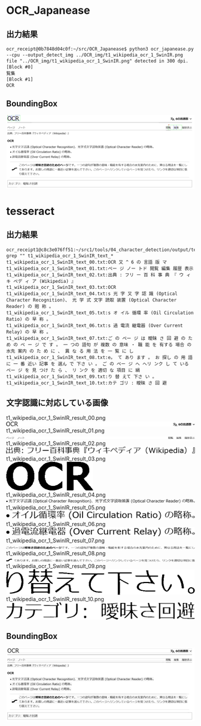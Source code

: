 # OCR_Japanease
## 出力結果
```
ocr_receipt@0b7848d04c0f:~/src/OCR_Japanease$ python3 ocr_japanease.py --cpu --output_detect_img ../OCR_img/t1_wikipedia_ocr_1_SwinIR.png 
file "../OCR_img/t1_wikipedia_ocr_1_SwinIR.png" detected in 300 dpi.
[Block #0]
覧集
[Block #1]
OCR
```
## BoundingBox
![picture 4](images/t1_wikipedia_ocr_1_SwinIR.png-detections.png)  

# tesseract
## 出力結果
```
ocr_receipt1@c8c3e076ff51:~/src1/tools/04_character_detection/output/text/box$ grep "" t1_wikipedia_ocr_1_SwinIR_text_*
t1_wikipedia_ocr_1_SwinIR_text_00.txt:OCR 又 ^ 6 の 言語 版 マ
t1_wikipedia_ocr_1_SwinIR_text_01.txt:ペー ジ ノー トド 閲覧 編集 履歴 表示
t1_wikipedia_ocr_1_SwinIR_text_02.txt:出典 : フリ ー 百 科 事 典 『 ウ ィ キ ペデ ィ ア (Wikipedia) 』
t1_wikipedia_ocr_1_SwinIR_text_03.txt:OCR
t1_wikipedia_ocr_1_SwinIR_text_04.txt:s 光 字 又 字 認 識 (Optical Character Recognition)、 光 学 式 文字 読取 装置 (Optical Character Reader) の 賠 称 。
t1_wikipedia_ocr_1_SwinIR_text_05.txt:s オ イル 循環 率 (Oil Circulation Ratio) の 早 称 。
t1_wikipedia_ocr_1_SwinIR_text_06.txt:s 過 電流 継電器 (Over Current Relay) の 早 称 。
t1_wikipedia_ocr_1_SwinIR_text_07.txt:ご の ペー ジ は 曖昧 さ 回 避 の た め の ペ ー ジ で す 。 一 つの 語句 が 複数 の 意味 ・ 職 能 を 有する 場合 の 水先 案内 の た め に 、 異 な る 用 法 を 一 覧 に し
t1_wikipedia_ocr_1_SwinIR_text_08.txt:e。 て あり ます 。 お 探し の 用 語 に 一 番 近い 記事 を 選ん で 下さ い 。 ご の ペー ジ へ ヘリ ンク し て いる ペー ジ を 見 つけ た ら 、 リ ンク を 適切 な 項目 に 絹
t1_wikipedia_ocr_1_SwinIR_text_09.txt:り 替 えて 下さ い 。
t1_wikipedia_ocr_1_SwinIR_text_10.txt:カテ ゴリ : 曖昧 さ 回 避
```
## 文字認識に対応している画像
t1_wikipedia_ocr_1_SwinIR_result_00.png  
![picture 1](images/t1_wikipedia_ocr_1_SwinIR_result_00.png)  
t1_wikipedia_ocr_1_SwinIR_result_01.png  
![picture 1](images/t1_wikipedia_ocr_1_SwinIR_result_01.png)  
t1_wikipedia_ocr_1_SwinIR_result_02.png  
![picture 1](images/t1_wikipedia_ocr_1_SwinIR_result_02.png)  
t1_wikipedia_ocr_1_SwinIR_result_03.png  
![picture 1](images/t1_wikipedia_ocr_1_SwinIR_result_03.png)  
t1_wikipedia_ocr_1_SwinIR_result_04.png  
![picture 1](images/t1_wikipedia_ocr_1_SwinIR_result_04.png)  
t1_wikipedia_ocr_1_SwinIR_result_05.png  
![picture 1](images/t1_wikipedia_ocr_1_SwinIR_result_05.png)  
t1_wikipedia_ocr_1_SwinIR_result_06.png  
![picture 1](images/t1_wikipedia_ocr_1_SwinIR_result_06.png)  
t1_wikipedia_ocr_1_SwinIR_result_07.png  
![picture 1](images/t1_wikipedia_ocr_1_SwinIR_result_07.png)  
t1_wikipedia_ocr_1_SwinIR_result_08.png  
![picture 1](images/t1_wikipedia_ocr_1_SwinIR_result_08.png)  
t1_wikipedia_ocr_1_SwinIR_result_09.png  
![picture 1](images/t1_wikipedia_ocr_1_SwinIR_result_09.png)  
t1_wikipedia_ocr_1_SwinIR_result_10.png  
![picture 1](images/t1_wikipedia_ocr_1_SwinIR_result_10.png)  

## BoundingBox
![picture 1](images/get_box_t1_wikipedia_ocr_1_SwinIR.png)  

